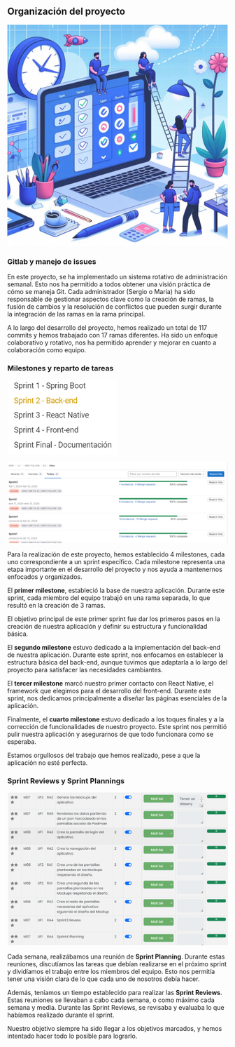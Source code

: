 ## Organización del proyecto 

![organizacion.jpg](organizacion.jpg)


### Gitlab y manejo de issues 

En este proyecto, se ha implementado un sistema rotativo de administración semanal. Esto nos ha permitido a todos obtener una visión práctica de cómo se maneja Git. Cada administrador (Sergio o Maria) ha sido responsable de gestionar aspectos clave como la creación de ramas, la fusión de cambios y la resolución de conflictos que pueden surgir durante la integración de las ramas en la rama principal.

A lo largo del desarrollo del proyecto, hemos realizado un total de 117 commits y hemos trabajado con 17 ramas diferentes. Ha sido un enfoque colaborativo y rotativo, nos ha permitido aprender y mejorar en cuanto a colaboración como equipo.

### Milestones y reparto de tareas

![img_1.png](img_1.png)

![img.png](img.png)

Para la realización de este proyecto, hemos establecido 4 milestones, cada uno correspondiente a un sprint específico. Cada milestone representa una etapa importante en el desarrollo del proyecto y nos ayuda a mantenernos enfocados y organizados.

El **primer milestone**, estableció la base de nuestra aplicación. Durante este sprint, cada miembro del equipo trabajó en una rama separada, lo que resultó en la creación de 3 ramas.

El objetivo principal de este primer sprint fue dar los primeros pasos en la creación de nuestra aplicación y definir su estructura y funcionalidad básica.

El **segundo milestone** estuvo dedicado a la implementación del back-end de nuestra aplicación. Durante este sprint, nos enfocamos en establecer la estructura básica del back-end, aunque tuvimos que adaptarla a lo largo del proyecto para satisfacer las necesidades cambiantes.

El **tercer milestone** marcó nuestro primer contacto con React Native, el framework que elegimos para el desarrollo del front-end. Durante este sprint, nos dedicamos principalmente a diseñar las páginas esenciales de la aplicación.

Finalmente, el **cuarto milestone** estuvo dedicado a los toques finales y a la corrección de funcionalidades de nuestro proyecto. Este sprint nos permitió pulir nuestra aplicación y asegurarnos de que todo funcionara como se esperaba.

Estamos orgullosos del trabajo que hemos realizado, pese a que la aplicación no esté perfecta.
### Sprint Reviews y Sprint Plannings
![img_2.png](img_2.png)

Cada semana, realizábamos una reunión de **Sprint Planning**. Durante estas reuniones, discutíamos las tareas que debían realizarse en el próximo sprint y dividíamos el trabajo entre los miembros del equipo. Esto nos permitía tener una visión clara de lo que cada uno de nosotros debía hacer.

Además, teníamos un tiempo establecido para realizar las **Sprint Reviews**. Estas reuniones se llevaban a cabo cada semana, o como máximo cada semana y media. Durante las Sprint Reviews, se revisaba y evaluaba lo que habíamos realizado durante el sprint.

Nuestro objetivo siempre ha sido llegar a los objetivos marcados, y hemos intentado hacer todo lo posible para lograrlo. 